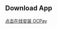 ## Download App


<a href="itms-services://?action=download-manifest&url=https://s3-ap-southeast-1.amazonaws.com/stormfives/ios/manifest.plist">点击在线安装 OCPay </a>


